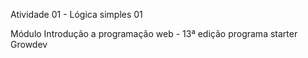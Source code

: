 Atividade 01 - Lógica simples 01

Módulo Introdução a programação web - 13ª edição programa starter Growdev
